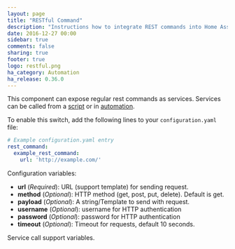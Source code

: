 ```yaml
---
layout: page
title: "RESTful Command"
description: "Instructions how to integrate REST commands into Home Assistant."
date: 2016-12-27 00:00
sidebar: true
comments: false
sharing: true
footer: true
logo: restful.png
ha_category: Automation
ha_release: 0.36.0
---
```


This component can expose regular rest commands as services. Services can be called from a [script] or in [automation].

[script]: /components/script/
[automation]: /getting-started/automation/

To enable this switch, add the following lines to your `configuration.yaml` file:
```yaml
# Example configuration.yaml entry
rest_command:
  example_rest_command:
    url: 'http://example.com/'
```

Configuration variables:
- **url** (*Required*): URL (support template) for sending request.
- **method** (*Optional*): HTTP method (get, post, put, delete). Default is get.
- **payload** (*Optional*): A string/Template to send with request.
- **username** (*Optional*): username for HTTP authentication
- **password** (*Optional*): password for HTTP authentication
- **timeout** (*Optional*): Timeout for requests, default 10 seconds.

Service call support variables.

